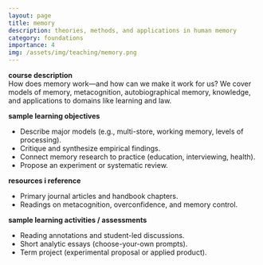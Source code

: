 ```yaml
---
layout: page
title: memory
description: theories, methods, and applications in human memory
category: foundations
importance: 4
img: /assets/img/teaching/memory.png
---
```


**course description**  
How does memory work—and how can we make it work for us? We cover models of memory, metacognition, autobiographical memory, knowledge, and applications to domains like learning and law.

**sample learning objectives**  
- Describe major models (e.g., multi-store, working memory, levels of processing).  
- Critique and synthesize empirical findings.  
- Connect memory research to practice (education, interviewing, health).  
- Propose an experiment or systematic review.

**resources i reference**  
- Primary journal articles and handbook chapters.  
- Readings on metacognition, overconfidence, and memory control.

**sample learning activities / assessments**  
- Reading annotations and student-led discussions.  
- Short analytic essays (choose-your-own prompts).  
- Term project (experimental proposal or applied product).
